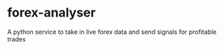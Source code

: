 # forex-analyser
A python service to take in live forex data and send signals for profitable trades
